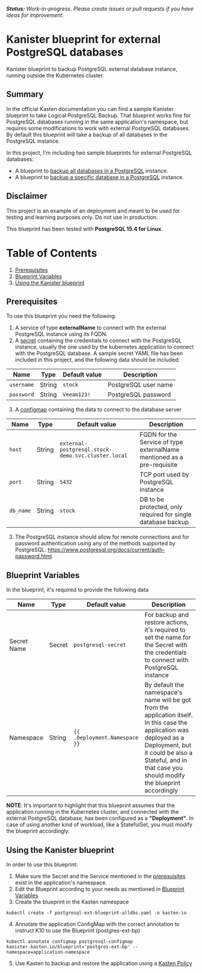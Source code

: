 ***Status:** Work-in-progress. Please create issues or pull requests if you have ideas for improvement.*

# **Kanister blueprint for external PostgreSQL databases**
Kanister blueprint to backup PostgreSQL external database instance, running outside the Kubernetes cluster.


## Summary
In the official Kasten documentation you can find a sample Kanister blueprint to take Logical PostgreSQL Backup.  That blueprint works fine for PostgreSQL databases running in the same application's namespace, but requires some modifications to work with external PostgreSQL databases.  By default this blueprint will take a backup of all databases in the PostgreSQL instance.

In this project, I'm including two sample blueprints for external PostgreSQL databases:
* A blueprint to [backup all databases in a PostgreSQL](postgresql-ext-blueprint-alldbs.yaml) instance.
* A blueprint to [backup a specific database in a PostgreSQL](postgresql-ext-blueprint-singledb.yaml) instance.


## Disclaimer
This project is an example of an deployment and meant to be used for testing and learning purposes only. Do not use in production. 

This blueprint has been tested with **PostgreSQL 15.4 for Linux**.


# Table of Contents

1. [Prerequisites](#Prerequisites)
2. [Blueprint Variables](#Blueprint-Variables)
3. [Using the Kanister blueprint](#Using-the-Kanister-blueprint)


## Prerequisites
To use this blueprint you need the following:
1. A service of type **externalName** to connect with the external PostgreSQL instance using its FQDN.
2. A [secret](postgresql-secret.yaml) containing the credentials to connect with the PostgreSQL instance, usually the one used by the kubernetes application to connect with the PostgreSQL database.  A sample secret YAML file has been included in this project, and the following data should be included:

| Name                    | Type     | Default value         | Description                                                    |
| ----------------------- | -------- | --------------------- | -------------------------------------------------------------- |
| `username`              | String   | `stock`            | PostgreSQL user name                                              |
| `password`              | String   | `Veeam123!`           | PostgreSQL password                                               |


3. A [configmap](postgresql-configmap.yaml) containing the data to connect to the database server

| Name                    | Type     | Default value         | Description                                                    |
| ----------------------- | -------- | --------------------- | -------------------------------------------------------------- |
| `host `                 | String   | `external-postgresql.stock-demo.svc.cluster.local`   | FQDN for the Service of type externalName mentioned as a pre-requisite  |
| `port`                  | String   | `5432`               | TCP port used by PostgreSQL instance                              |
| `db_name`               | String   | `stock`           | DB to be protected, only required for single database backup   |


3. The PostgreSQL instance should allow for remote connections and for password authentication using any of the methods supported by PostgreSQL: https://www.postgresql.org/docs/current/auth-password.html.


## Blueprint Variables

In the blueprint, it's required to provide the following data


| Name                    | Type     | Default value         | Description                                                                                                            |
| ----------------------- | -------- | --------------------- | ---------------------------------------------------------------------------------------------------------------------- |
| Secret Name             | Secret   | `postgresql-secret`      | For backup and restore actions, it's required to set the name for the Secret with the credentials to connect with PostgreSQL instance            |
| Namespace               | String   | `{{ .Deployment.Namespace }}`   | By default the namespace's name will be got from the application itself.  In this case the application was deployed as a Deployment, but it could be also a Stateful, and in that case you should modify the blueprint accordingly   |



**NOTE**: It's important to highlight that this blueprint assumes that the application running in the Kubernetes cluster, and connected with the external PostgreSQL database, has been configured as a **"Deployment"**.  In case of using another kind of workload, like a StatefulSet, you must modify the blueprint accordingly.


## Using the Kanister blueprint
In order to use this blueprint:

1. Make sure the Secret and the Service mentioned in the  [prerequisites](#Prerequisites) exist in the application's namespace.
2. Edit the Blueprint according to your needs as mentioned in [Blueprint Variables](#Blueprint-Variables)
3. Create the blueprint in the Kasten namespace
```
kubectl create -f postgresql-ext-blueprint-alldbs.yaml -n kasten-io
```

4. Annotate the application ConfigMap with the correct annotation to instruct K10 to use the Blueprint (postgres-ext-bp)
```
kubectl annotate configmap postgresql-configmap kanister.kasten.io/blueprint='postgres-ext-bp' --namespace=application-namespace
```
5. Use Kasten to backup and restore the application using a [Kasten Policy](postgres-ext-bp)